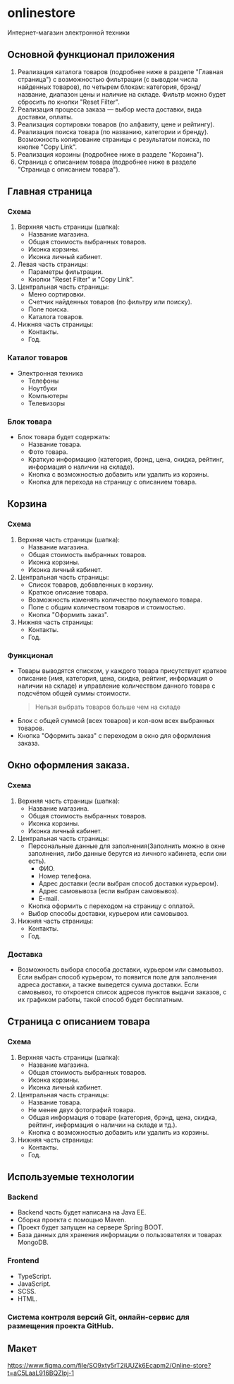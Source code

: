 # onlinestore
Интернет-магазин электронной техники

## Основной функционал приложения
1. Реализация каталога товаров (подробнее ниже в разделе "Главная страница") с возможностью фильтрации (с выводом числа найденных товаров), по четырем блокам: категория, брэнд/название, диапазон цены и наличие на складе. Фильтр можно будет сбросить по кнопки "Reset Filter".
2. Реализация процесса заказа — выбор места доставки, вида доставки, оплаты.
3. Реализация сортировки товаров (по алфавиту, цене и рейтингу).
4. Реализация поиска товара (по названию, категории и бренду). Возможность копирование страницы с результатом поиска, по кнопке "Copy Link".
5. Реализация корзины (подробнее ниже в разделе "Корзина").
6. Страница с описанием товара (подробнее ниже в разделе "Страница с описанием товара").

## Главная страница
### Схема
1. Верхняя часть страницы (шапка):
    + Название магазина.
    + Общая стоимость выбранных товаров.
    + Иконка корзины.
    + Иконка личный кабинет.
2. Левая часть страницы:
    + Параметры фильтрации.
    + Кнопки "Reset Filter" и "Copy Link".
3. Центральная часть страницы:
    + Меню сортировки.
    + Счетчик найденных товаров (по фильтру или поиску).
    + Поле поиска.
    + Каталога товаров.
4. Нижняя часть страницы:
    + Контакты.
    + Год.

### Каталог товаров
* Электронная техника
    + Телефоны
    + Ноутбуки
    + Компьютеры
    + Телевизоры
### Блок товара
* Блок товара будет содержать:
    + Название товара.
    + Фото товара.
    + Краткую информацию (категория, брэнд, цена, скидка, рейтинг, информация о наличии на складе).
    + Кнопка с возможностью добавить или удалить из корзины.
    + Кнопка для перехода на страницу с описанием товара.

## Корзина
### Схема
1. Верхняя часть страницы (шапка):
    + Название магазина.
    + Общая стоимость выбранных товаров.
    + Иконка корзины.
    + Иконка личный кабинет.
3. Центральная часть страницы:
    + Список товаров, добавленных в корзину.
    + Краткое описание товара.
    + Возможность изменять количество покупаемого товара.
    + Поле с общим количеством товаров и стоимостью.
    + Кнопка "Оформить заказ".
4. Нижняя часть страницы:
    + Контакты.
    + Год.
### Функционал
* Товары выводятся списком, у каждого товара присутствует краткое описание (имя, категория, цена, скидка, рейтинг, информация о наличии на складе) и управление количеством данного товара с подсчётом общей суммы стоимости.
  >Нельзя выбрать товаров больше чем на складе
* Блок с общей суммой (всех товаров) и кол-вом всех выбранных товаров.
* Кнопка "Оформить заказ" с переходом в окно для оформления заказа.

## Окно оформления заказа.
### Схема
1. Верхняя часть страницы (шапка):
    + Название магазина.
    + Общая стоимость выбранных товаров.
    + Иконка корзины.
    + Иконка личный кабинет.
3. Центральная часть страницы:
    + Персональные данные для заполнения(Заполнить можно в окне заполнения, либо данные берутся из личного кабинета, если они есть).
        - ФИО.
        - Номер телефона.
        - Адрес доставки (если выбран способ доставки курьером).
        - Адрес самовывоза (если выбран самовывоз).
        - E-mail.
    + Кнопка оформить с переходом на страницу с оплатой.
    + Выбор способы доставки, курьером или самовывоз.
4. Нижняя часть страницы:
    + Контакты.
    + Год.

### Доставка
* Возможность выбора способа доставки, курьером или самовывоз. Если выбран способ курьером, то появится поле для заполнения адреса доставки, а также выведется сумма доставки. Если самовывоз, то откроется список адресов пунктов выдачи заказов, с их графиком работы, такой способ будет бесплатным.

## Страница с описанием товара
### Схема
1. Верхняя часть страницы (шапка):
    + Название магазина.
    + Общая стоимость выбранных товаров.
    + Иконка корзины.
    + Иконка личный кабинет.
2. Центральная часть страницы:
    + Название товара.
    + Не менее двух фотографий товара.
    + Общая информация о товаре (категория, брэнд, цена, скидка, рейтинг, информация о наличии на складе и тд.).
    + Кнопка с возможностью добавить или удалить из корзины.
3. Нижняя часть страницы:
    + Контакты.
    + Год.

## Используемые технологии
### Backend
* Backend часть будет написана на Java EE.
* Сборка проекта с помощью Maven.
* Проект будет запущен на сервере Spring BOOT.
* База данных для хранения информации о пользователях и товарах MongoDB.
### Frontend
* TypeScript.
* JavaScript.
* SCSS.
* HTML.
### Система контроля версий Git, онлайн-сервис для размещения проекта GitHub.

## Макет

https://www.figma.com/file/SO9xty5rT2iUUZk6Ecapm2/Online-store?t=aC5LaaL916BQZlpj-1